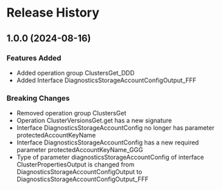 # Release History
    
## 1.0.0 (2024-08-16)
    
### Features Added

  - Added operation group ClustersGet_DDD
  - Added Interface DiagnosticsStorageAccountConfigOutput_FFF

### Breaking Changes

  - Removed operation group ClustersGet
  - Operation ClusterVersionsGet.get has a new signature
  - Interface DiagnosticsStorageAccountConfig no longer has parameter protectedAccountKeyName
  - Interface DiagnosticsStorageAccountConfig has a new required parameter protectedAccountKeyName_GGG
  - Type of parameter diagnosticsStorageAccountConfig of interface ClusterPropertiesOutput is changed from DiagnosticsStorageAccountConfigOutput to DiagnosticsStorageAccountConfigOutput_FFF
    
